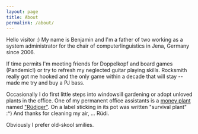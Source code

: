 ```yaml
---
layout: page
title: About
permalink: /about/
---
```


Hello visitor :) My name is Benjamin and I'm a father of two working as a system administrator for the chair of computerlinguistics in Jena, Germany since 2006.

If time permits I'm meeting friends for Doppelkopf and board games (Pandemic!) or try to refresh my neglected guitar playing skills. Rocksmith really got me hooked and the only game within a decade that will stay -- made me try and buy a PJ bass.

Occasionally I do first little steps into windowsill gardening or adopt unloved plants in the office. One of my permanent office assistants is a [money plant](https://en.wikipedia.org/wiki/Epipremnum_aureum "money plant"
) named ["Rüdiger"](https://en.wikipedia.org/wiki/R%C3%BCdiger_Nehberg "Rüdiger Nehberg"). On a label sticking in its pot was written "survival plant" :^) And thanks for cleaning my air, ... Rüdi.

Obviously I prefer old-skool smilies.
